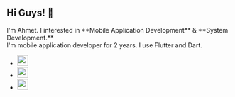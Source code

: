 
<h2>Hi Guys! 👋</h2>
I'm Ahmet. I interested in **Mobile Application Development** & **System Development.** <br>
I'm mobile application developer for 2 years. I use Flutter and Dart. 

<ul>
 <li><a href="https://www.linkedin.com/in/ahmet-taha-tokmak-709bba226/"><img src="https://user-images.githubusercontent.com/101813717/200121212-13446cb9-e976-47b1-b231-4191addaf43e.png" width = 24 height=24 /></a></li>
 
 
  <li><a href="https://twitter.com/ahmettahatokmak"><img src="https://cdn.freebiesupply.com/logos/large/2x/twitter-3-logo-png-transparent.png" width = 24 height=24 /></a></li>

  <li><a href="[https://www.linkedin.com/in/ahmet-taha-tokmak-709bba226/](https://www.instagram.com/tahatkmk/)"><img src="https://upload.wikimedia.org/wikipedia/commons/thumb/a/a5/Instagram_icon.png/1024px-Instagram_icon.png" width = 24 height=24 /></a></li>


</ul>

<br>




